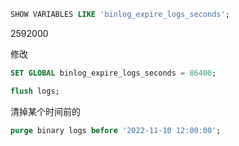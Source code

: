 ```sql
SHOW VARIABLES LIKE 'binlog_expire_logs_seconds';
```

 
2592000



修改

```sql
SET GLOBAL binlog_expire_logs_seconds = 86400;

flush logs;
```





清掉某个时间前的



```sql
purge binary logs before '2022-11-10 12:00:00';
```

